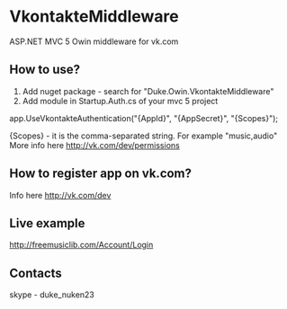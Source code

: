 VkontakteMiddleware
===================
ASP.NET MVC 5 Owin middleware for vk.com

How to use?
-----------
1) Add nuget package - search for "Duke.Owin.VkontakteMiddleware"  
2) Add module in Startup.Auth.cs of your mvc 5 project

app.UseVkontakteAuthentication("{AppId}", "{AppSecret}", "{Scopes}");

{Scopes} - it is the comma-separated string. For example "music,audio"
More info here http://vk.com/dev/permissions

How to register app on vk.com?
------------------------------
Info here http://vk.com/dev

Live example
------------
http://freemusiclib.com/Account/Login

Contacts
--------
skype - duke_nuken23


 
